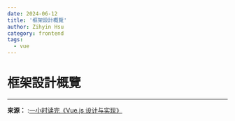 ```yaml
---
date: 2024-06-12
title: '框架設計概覽'
author: Zihyin Hsu
category: frontend
tags:
  - vue
---
```


# 框架設計概覽

---

**來源：** :[一小时读完《Vue.js 设计与实现》](https://www.bilibili.com/video/BV1K24y1q7eJ/?spm_id_from=333.999.0.0&vd_source=bf9e31cbb04dcc9c09d7c5869df8ca09)
